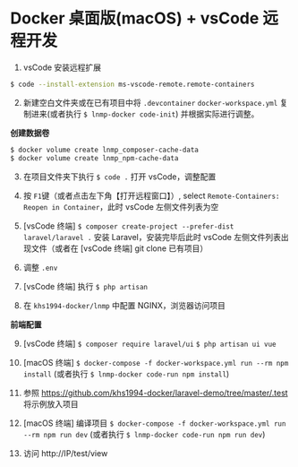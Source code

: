 # Docker 桌面版(macOS) + vsCode 远程开发

1. vsCode 安装远程扩展

```bash
$ code --install-extension ms-vscode-remote.remote-containers
```

2. 新建空白文件夹或在已有项目中将 `.devcontainer` `docker-workspace.yml` 复制进来(或者执行 `$ lnmp-docker code-init`) 并根据实际进行调整。

**创建数据卷**

```bash
$ docker volume create lnmp_composer-cache-data
$ docker volume create lnmp_npm-cache-data
```

3. 在项目文件夹下执行 `$ code .` 打开 vsCode，调整配置

4. 按 `F1`键（或者点击左下角【打开远程窗口】）, select `Remote-Containers: Reopen in Container`，此时 vsCode 左侧文件列表为空

5. [vsCode 终端] `$ composer create-project --prefer-dist laravel/laravel .` 安装 Laravel，安装完毕后此时 vsCode 左侧文件列表出现文件（或者在 [vsCode 终端] git clone 已有项目）

6. 调整 `.env`

7. [vsCode 终端] 执行 `$ php artisan`

8. 在 `khs1994-docker/lnmp` 中配置 NGINX，浏览器访问项目

**前端配置**

9. [vsCode 终端] `$ composer require laravel/ui` `$ php artisan ui vue`

10. [macOS 终端] `$ docker-compose -f docker-workspace.yml run --rm npm install` (或者执行 `$ lnmp-docker code-run npm install`)

11. 参照 https://github.com/khs1994-docker/laravel-demo/tree/master/.test 将示例放入项目

12. [macOS 终端] 编译项目 `$ docker-compose -f docker-workspace.yml run --rm npm run dev` (或者执行 `$ lnmp-docker code-run npm run dev`)

13. 访问 http://IP/test/view
